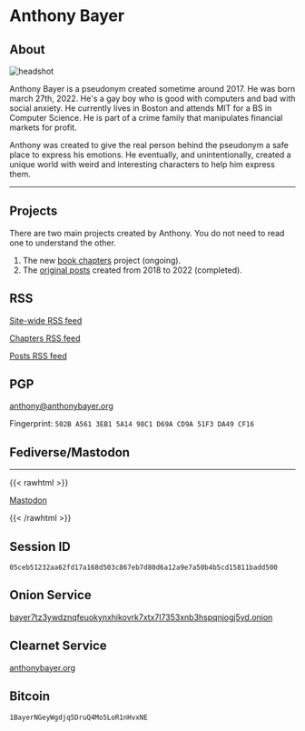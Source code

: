 # Anthony Bayer

## About

![headshot](/images/face-square.jpg)

Anthony Bayer is a pseudonym created sometime around 2017. He was born march 27th, 2022. He's a gay boy who is good with computers and bad with social anxiety. He currently lives in Boston and attends MIT for a BS in Computer Science. He is part of a crime family that manipulates financial markets for profit.

Anthony was created to give the real person behind the pseudonym a safe place to express his emotions. He eventually, and unintentionally, created a unique world with weird and interesting characters to help him express them.

---

## Projects

There are two main projects created by Anthony. You do not need to read one to understand the other.

1. The new [book chapters](book) project (ongoing).
2. The [original posts](blog) created from 2018 to 2022 (completed).

## RSS

[Site-wide RSS feed](/index.xml)

[Chapters RSS feed](book/index.xml)

[Posts RSS feed](blog/index.xml)

## PGP

[anthony@anthonybayer.org](/pgp/anthony@anthonybayer.org.txt)

Fingerprint: `502B A561 3EB1 5A14 98C1 D69A CD9A 51F3 DA49 CF16`

## Fediverse/Mastodon

<hr />

{{< rawhtml >}}
<p><a rel="me" href="https://ieji.de/@bayer">Mastodon</a></p>
{{< /rawhtml >}}


## Session ID

`05ceb51232aa62fd17a168d503c867eb7d80d6a12a9e7a50b4b5cd15811badd500`

## Onion Service

[bayer7tz3ywdznqfeuokynxhikovrk7xtx7l7353xnb3hspqnjogj5yd.onion](http://bayer7tz3ywdznqfeuokynxhikovrk7xtx7l7353xnb3hspqnjogj5yd.onion)

## Clearnet Service

[anthonybayer.org](https://anthonybayer.org)

## Bitcoin

`1BayerNGeyWgdjq5DruQ4Mo5LoR1nHvxNE`

